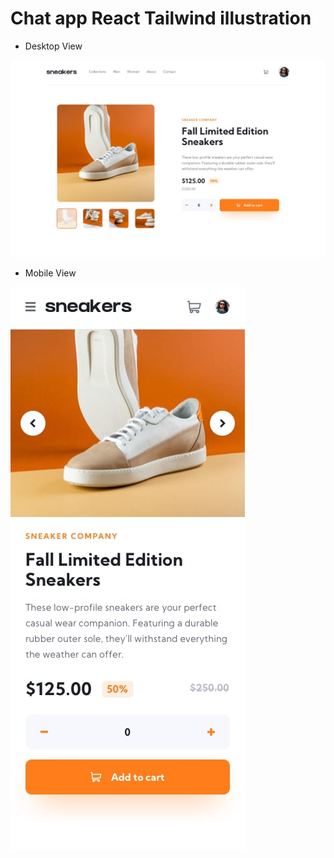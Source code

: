 # Chat app React Tailwind illustration

- Desktop View

![Design preview for the Chat app CSS illustration coding challenge](./public/design/desktop-design.jpg)


- Mobile View

![Design preview for the Chat app CSS illustration coding challenge](./public/design/mobile-design.jpg)
